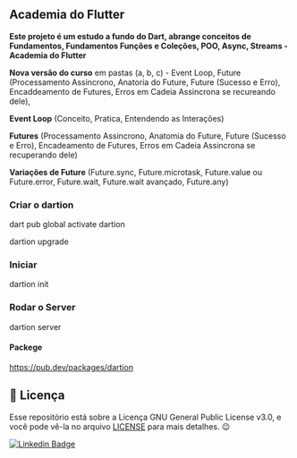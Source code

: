 ## Academia do Flutter

<!--Este projeto é um estudo a fundo do Dart, abrange conceitos de POO, Async, Streams, Banco de Dados, entre outros - Academia do Flutter-->

<b>Este projeto é um estudo a fundo do Dart, abrange conceitos de Fundamentos, Fundamentos Funções e Coleções, POO, Async, Streams - Academia do Flutter</b>

<b>Nova versão do curso</b> em pastas (a, b, c) - Event Loop, Future (Processamento Assincrono, Anatoria do Future, Future (Sucesso e Erro), Encaddeamento de Futures, Erros em Cadeia Assincrona se recureando dele),

<b>Event Loop</b> (Conceito, Pratica, Entendendo as Interações)

<b>Futures</b> (Processamento Assincrono, Anatomia do Future, Future (Sucesso e Erro), Encadeamento de Futures, Erros em Cadeia Assincrona se recuperando dele)

<b>Variações de Future</b> (Future.sync, Future.microtask, Future.value ou Future.error, Future.wait, Future.wait avançado, Future.any)





### Criar o dartion

dart pub global activate dartion

dartion upgrade

### Iniciar 

dartion init

### Rodar o Server

dartion server

#### Packege

https://pub.dev/packages/dartion



<h2>📝 Licença</h2>

<p>
   Esse repositório está sobre a Licença GNU General Public License v3.0, e você pode vê-la no arquivo <a href="https://github.com/caneto/calculator-app/blob/main/LICENSE">LICENSE</a> para mais detalhes. 😉
</p>



[![Linkedin Badge](https://img.shields.io/badge/-Carlos%20Alberto-292929?style=flat-square&logo=Linkedin&logoColor=white&link=https://www.linkedin.com/in/canetorj/)](https://www.linkedin.com/in/canetorj/)